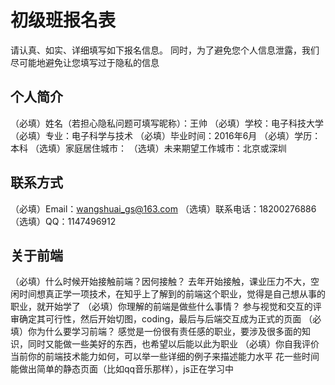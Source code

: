 # 初级班报名表

请认真、如实、详细填写如下报名信息。
同时，为了避免您个人信息泄露，我们尽可能地避免让您填写过于隐私的信息

## 个人简介

（必填）姓名（若担心隐私问题可填写昵称）：王帅
（必填）学校：电子科技大学
（必填）专业：电子科学与技术
（必填）毕业时间：2016年6月
（必填）学历：本科
（选填）家庭居住城市：
（选填）未来期望工作城市：北京或深圳

## 联系方式

（必填）Email：wangshuai_gs@163.com
（选填）联系电话：18200276886
（选填）QQ：1147496912

## 关于前端

（必填）什么时候开始接触前端？因何接触？
 去年开始接触，课业压力不大，空闲时间想真正学一项技术，在知乎上了解到的前端这个职业，觉得是自己想从事的职业，就开始学了
（必填）你理解的前端是做些什么事情？
 参与视觉和交互的评审确定其可行性，然后开始切图，coding，最后与后端交互成为正式的页面
（必填）你为什么要学习前端？
 感觉是一份很有责任感的职业，要涉及很多面的知识，同时又能做一些美好的东西，也希望以后能以此为职业
（必填）你自我评价当前你的前端技术能力如何，可以举一些详细的例子来描述能力水平
 花一些时间能做出简单的静态页面（比如qq音乐那样），js正在学习中
